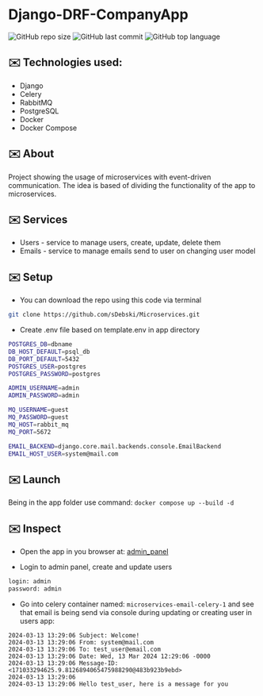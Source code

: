 # Django-DRF-CompanyApp
![GitHub repo size](https://img.shields.io/github/repo-size/sDebski/Django-DRF-CompanyApp)
![GitHub last commit](https://img.shields.io/github/last-commit/sDebski/Django-DRF-CompanyApp?color=yellow)
![GitHub top language](https://img.shields.io/github/languages/top/sDebski/Django-DRF-CompanyApp?color=purple)

## ✉️ Technologies used:

- Django
- Celery
- RabbitMQ
- PostgreSQL
- Docker
- Docker Compose

## ✉️ About

Project showing the usage of microservices with event-driven communication.
The idea is based of dividing the functionality of the app to microservices.

## ✉️ Services

- Users - service to manage users, create, update, delete them
- Emails - service to manage emails send to user on changing user model

## ✉️ Setup

- You can download the repo using this code via terminal
```bash
git clone https://github.com/sDebski/Microservices.git
```
- Create .env file based on template.env in app directory
```bash
POSTGRES_DB=dbname
DB_HOST_DEFAULT=psql_db
DB_PORT_DEFAULT=5432
POSTGRES_USER=postgres
POSTGRES_PASSWORD=postgres

ADMIN_USERNAME=admin
ADMIN_PASSWORD=admin

MQ_USERNAME=guest
MQ_PASSWORD=guest
MQ_HOST=rabbit_mq
MQ_PORT=5672

EMAIL_BACKEND=django.core.mail.backends.console.EmailBackend
EMAIL_HOST_USER=system@mail.com
```
## ✉️ Launch

Being in the app folder use command: `docker compose up --build -d`

## ✉️ Inspect

- Open the app in you browser at:
[admin_panel](http://localhost:80/admin/)

- Login to admin panel, create and update users
```bash
login: admin
password: admin
```

- Go into celery container named: `microservices-email-celery-1`
and see that email is being send via console during updating or creating user in users app:

```
2024-03-13 13:29:06 Subject: Welcome!
2024-03-13 13:29:06 From: system@mail.com
2024-03-13 13:29:06 To: test_user@email.com
2024-03-13 13:29:06 Date: Wed, 13 Mar 2024 12:29:06 -0000
2024-03-13 13:29:06 Message-ID: <171033294625.9.8126894065475988290@483b923b9ebd>
2024-03-13 13:29:06
2024-03-13 13:29:06 Hello test_user, here is a message for you
```


